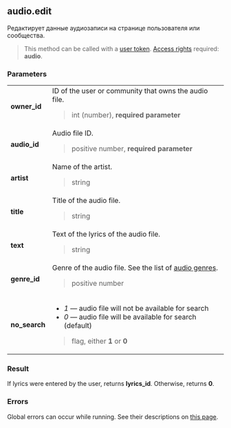 ## audio.edit

Редактирует данные аудиозаписи на странице пользователя или сообщества.

> This method can be called with a [user token](https://vk.com/dev/access_token). [Access rights](https://vk.com/dev/permissions) required: **audio**.

### Parameters

<table>
  <tr>
    <td>
      <b>owner_id</b>
    </td>
    <td>
      ID of the user or community that owns the audio file.
      <blockquote>
        int (number), <b>required parameter</b>
      </blockquote>
    </td>
  </tr>
  <tr>
    <td>
      <b>audio_id</b>
    </td>
    <td>
      Audio file ID.
      <blockquote>
        positive number, <b>required parameter</b>
      </blockquote>
    </td>
  </tr>
  <tr>
    <td>
      <b>artist</b>
    </td>
    <td>
      Name of the artist.
      <blockquote>
        string
      </blockquote>
    </td>
  </tr>
  <tr>
    <td>
      <b>title</b>
    </td>
    <td>
      Title of the audio file.
      <blockquote>
        string
      </blockquote>
    </td>
  </tr>
  <tr>
    <td>
      <b>text</b>
    </td>
    <td>
      Text of the lyrics of the audio file.
      <blockquote>
        string
      </blockquote>
    </td>
  </tr>
  <tr>
    <td>
      <b>genre_id</b>
    </td>
    <td>
      Genre of the audio file. See the list of <a href="https://vk.com/dev/objects/audio_genres">audio genres</a>.
      <blockquote>
        positive number
      </blockquote>
    </td>
  </tr>
  <tr>
    <td>
      <b>no_search</b>
    </td>
    <td>
      <ul>
        <li>
          <i>1</i> —  audio file will not be available for search
        </li>
        <li>
          <i>0</i> —  audio file will be available for search (default)
        </li>
      </ul>
      <blockquote>
        flag, either <b>1</b> or <b>0</b>
      </blockquote>
    </td>
  </tr>
</table>

### Result

If lyrics were entered by the user, returns **lyrics_id**. Otherwise, returns **0**.

### Errors

Global errors can occur while running. See their descriptions on [this page](https://vk.com/dev/errors).
